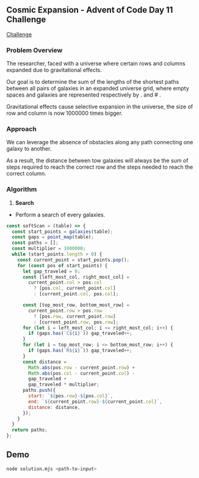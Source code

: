 ## Cosmic Expansion - Advent of Code Day 11 Challenge

[Challenge](https://adventofcode.com/2023/day/11)

### Problem Overview

The researcher, faced with a universe where certain rows and columns expanded due to gravitational effects.

Our goal is to determine the sum of the lengths of the shortest paths between all pairs of galaxies in an expanded universe grid, where empty spaces and galaxies are represented respectively by . and # .

Gravitational effects cause selective expansion in the universe, the size of row and column is now 1000000 times bigger.

### Approach

We can leverage the absence of obstacles along any path connecting one galaxy to another.

As a result, the distance between tow galaxies will always be the sum of steps required to reach the correct row and the steps needed to reach the correct column.

### Algorithm

1. **Search**

- Perform a search of every galaxies.

```js
const softScan = (table) => {
  const start_points = galaxies(table);
  const gaps = point_map(table);
  const paths = [];
  const multiplier = 1000000;
  while (start_points.length > 0) {
    const current_point = start_points.pop();
    for (const pos of start_points) {
      let gap_traveled = 0;
      const [left_most_col, right_most_col] =
        current_point.col > pos.col
          ? [pos.col, current_point.col]
          : [current_point.col, pos.col];

      const [top_most_row, bottom_most_row] =
        current_point.row > pos.row
          ? [pos.row, current_point.row]
          : [current_point.row, pos.row];
      for (let i = left_most_col; i <= right_most_col; i++) {
        if (gaps.has(`C${i}`)) gap_traveled++;
      }
      for (let i = top_most_row; i <= bottom_most_row; i++) {
        if (gaps.has(`R${i}`)) gap_traveled++;
      }
      const distance =
        Math.abs(pos.row - current_point.row) +
        Math.abs(pos.col - current_point.col) -
        gap_traveled +
        gap_traveled * multiplier;
      paths.push({
        start: `${pos.row}-${pos.col}`,
        end: `${current_point.row}-${current_point.col}`,
        distance: distance,
      });
    }
  }
  return paths;
};
```

## Demo

```bash
node solution.mjs <path-to-input>
```
